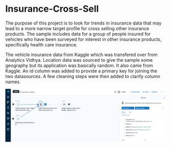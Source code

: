 # Insurance-Cross-Sell

The purpose of this project is to look for trends in insurance data that may lead to a more narrow target profile for cross selling other insurance products. The sample includes data for a group of people insured for vehicles who have been surveyed for interest in other insurance products, specifically health care insurance. 

The vehicle insurance data from Kaggle which was transfered over from Analytics Vidhya. Location data was sourced to give the sample some geography but its application was basically random. It also came from Kaggle. An id column was added to provide a primary key for joining the two datasources. A few cleaning steps were then added to clarify column names.  

<img src="Resources/screenshots/alteryx_flow.png">

